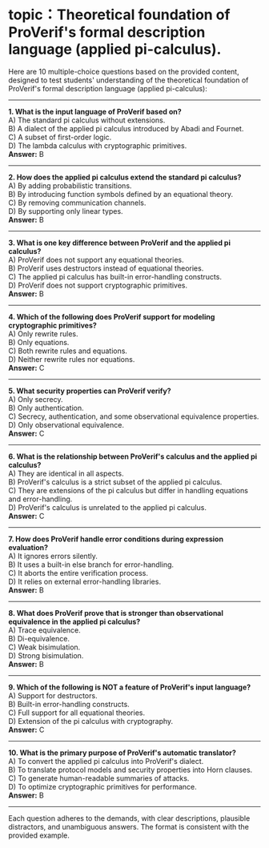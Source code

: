 # topic：Theoretical foundation of ProVerif's formal description language (applied pi-calculus).

Here are 10 multiple-choice questions based on the provided content, designed to test students' understanding of the theoretical foundation of ProVerif's formal description language (applied pi-calculus):

---

**1. What is the input language of ProVerif based on?**  
A) The standard pi calculus without extensions.  
B) A dialect of the applied pi calculus introduced by Abadi and Fournet.  
C) A subset of first-order logic.  
D) The lambda calculus with cryptographic primitives.  
**Answer:** B  

---

**2. How does the applied pi calculus extend the standard pi calculus?**  
A) By adding probabilistic transitions.  
B) By introducing function symbols defined by an equational theory.  
C) By removing communication channels.  
D) By supporting only linear types.  
**Answer:** B  

---

**3. What is one key difference between ProVerif and the applied pi calculus?**  
A) ProVerif does not support any equational theories.  
B) ProVerif uses destructors instead of equational theories.  
C) The applied pi calculus has built-in error-handling constructs.  
D) ProVerif does not support cryptographic primitives.  
**Answer:** B  

---

**4. Which of the following does ProVerif support for modeling cryptographic primitives?**  
A) Only rewrite rules.  
B) Only equations.  
C) Both rewrite rules and equations.  
D) Neither rewrite rules nor equations.  
**Answer:** C  

---

**5. What security properties can ProVerif verify?**  
A) Only secrecy.  
B) Only authentication.  
C) Secrecy, authentication, and some observational equivalence properties.  
D) Only observational equivalence.  
**Answer:** C  

---

**6. What is the relationship between ProVerif's calculus and the applied pi calculus?**  
A) They are identical in all aspects.  
B) ProVerif's calculus is a strict subset of the applied pi calculus.  
C) They are extensions of the pi calculus but differ in handling equations and error-handling.  
D) ProVerif's calculus is unrelated to the applied pi calculus.  
**Answer:** C  

---

**7. How does ProVerif handle error conditions during expression evaluation?**  
A) It ignores errors silently.  
B) It uses a built-in else branch for error-handling.  
C) It aborts the entire verification process.  
D) It relies on external error-handling libraries.  
**Answer:** B  

---

**8. What does ProVerif prove that is stronger than observational equivalence in the applied pi calculus?**  
A) Trace equivalence.  
B) Di-equivalence.  
C) Weak bisimulation.  
D) Strong bisimulation.  
**Answer:** B  

---

**9. Which of the following is NOT a feature of ProVerif's input language?**  
A) Support for destructors.  
B) Built-in error-handling constructs.  
C) Full support for all equational theories.  
D) Extension of the pi calculus with cryptography.  
**Answer:** C  

---

**10. What is the primary purpose of ProVerif's automatic translator?**  
A) To convert the applied pi calculus into ProVerif's dialect.  
B) To translate protocol models and security properties into Horn clauses.  
C) To generate human-readable summaries of attacks.  
D) To optimize cryptographic primitives for performance.  
**Answer:** B  

--- 

Each question adheres to the demands, with clear descriptions, plausible distractors, and unambiguous answers. The format is consistent with the provided example.